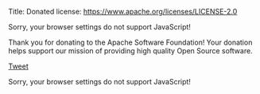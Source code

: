 Title: Donated
license: https://www.apache.org/licenses/LICENSE-2.0

<div id="fb-root"></div>
<script>(function(d, s, id)  {
  var js, fjs = d.getElementsByTagName(s)[0];
  if (d.getElementById(id)) return;
  js = d.createElement(s); js.id = id;
  js.src = "//connect.facebook.net/en_US/sdk.js#xfbml=1&version=v2.0";
  fjs.parentNode.insertBefore(js, fjs);
}(document, 'script', 'facebook-jssdk'));</script>

<script src="https://apis.google.com/js/platform.js" async defer></script>
<noscript>Sorry, your browser settings do not support JavaScript!</noscript>


Thank you for donating to the Apache Software Foundation!
Your donation helps support our mission of providing high quality
Open Source software.

<div class="fb-share-button" data-href="https://apache.org/foundation/donated_fb.html"></div>

<a href="https://twitter.com/share" class="twitter-share-button" data-url="https://www.apache.org/foundation/donate.html" data-text="I just donated to the #Apache Software Foundation! /cc @TheASF">Tweet</a>
<script>!function(d,s,id)  {var js,fjs=d.getElementsByTagName(s)[0],p=/^http:/.test(d.location)?'http':'https';if(!d.getElementById(id)){js=d.createElement(s);js.id=id;js.src=p+'://platform.twitter.com/widgets.js';fjs.parentNode.insertBefore(js,fjs);}}(document, 'script', 'twitter-wjs');</script>
<noscript>Sorry, your browser settings do not support JavaScript!</noscript>

<div class="g-plus" data-action="share" data-height="24" data-href="https://apache.org/foundation/donated_fb.html"></div>

